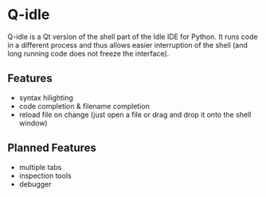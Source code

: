 # Q-idle #

Q-idle is a Qt version of the shell part of the Idle IDE for Python.
It runs code in a different process and thus allows easier interruption
of the shell (and long running code does not freeze the interface).

## Features ##

  - syntax hilighting
  - code completion & filename completion
  - reload file on change (just open a file or drag and drop it onto the shell window)

## Planned Features ##

  - multiple tabs
  - inspection tools
  - debugger


